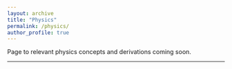 ```yaml
---
layout: archive
title: "Physics"
permalink: /physics/
author_profile: true
---
```


Page to relevant physics concepts and derivations coming soon.
________________________________________

